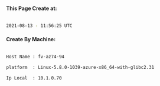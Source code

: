 
   
#### This Page Create at:

```bash

2021-08-13 - 11:56:25 UTC

```

#### Create By Machine:

```bash

Host Name : fv-az74-94

platform  : Linux-5.8.0-1039-azure-x86_64-with-glibc2.31

Ip Local  : 10.1.0.70

```

